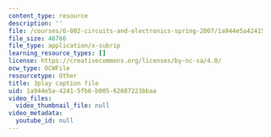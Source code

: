 ```yaml
---
content_type: resource
description: ''
file: /courses/6-002-circuits-and-electronics-spring-2007/1a944e5a42415fb6b00562687223bbaa_Km9YIdkc2Oo.vtt
file_size: 46766
file_type: application/x-subrip
learning_resource_types: []
license: https://creativecommons.org/licenses/by-nc-sa/4.0/
ocw_type: OCWFile
resourcetype: Other
title: 3play caption file
uid: 1a944e5a-4241-5fb6-b005-62687223bbaa
video_files:
  video_thumbnail_file: null
video_metadata:
  youtube_id: null
---
```

